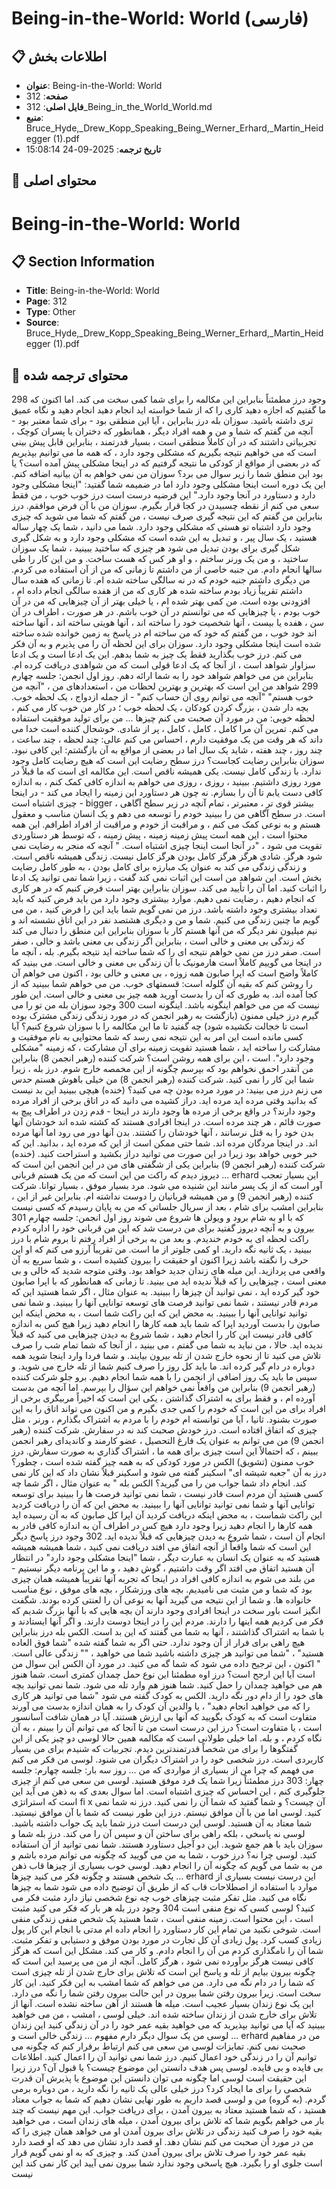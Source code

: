 # Being-in-the-World: World (فارسی)

## 📋 اطلاعات بخش

- **عنوان**: Being-in-the-World: World
- **صفحه**: 312
- **فایل اصلی**: 312_Being_in_the_World_World.md
- **منبع**: Bruce_Hyde,_Drew_Kopp_Speaking_Being_Werner_Erhard,_Martin_Heidegger (1).pdf
- **تاریخ ترجمه**: 2025-09-24 15:08:14

## 📄 محتوای اصلی

# Being-in-the-World: World

## 📋 Section Information

- **Title**: Being-in-the-World: World
- **Page**: 312
- **Type**: Other
- **Source**: Bruce_Hyde,_Drew_Kopp_Speaking_Being_Werner_Erhard,_Martin_Heidegger (1).pdf



## 📄 محتوای ترجمه شده

298
وجود
درز
مطمئناً بنابراین این مکالمه را برای شما کمی سخت می کند. اما اکنون که ما گفتیم که اجازه دهید
کاری را که از شما خواسته اید انجام دهید انجام دهید و نگاه عمیق تری داشته باشید. سوزان
بله درز
بنابراین ، آیا این منطقی بود - برای شما معتبر بود - آنچه من گفتم که شما و من و همه افراد دیگر ،
همانطور که دختران یا پسران کوچک ، تجربیاتی داشتند که در آن کاملاً منطقی است ، بسیار قدرتمند ، بنابراین
قابل پیش بینی است که می خواهیم نتیجه بگیریم که مشکلی وجود دارد ، که همه ما می توانیم بپذیریم
که در بعضی از مواقع از کودکی ما نتیجه گرفتیم که در اینجا مشکلی پیش آمده است؟ یا بود
این منطق شما را زیر سوال می برد؟ سوزان
من نمی خواهم به آن بیانیه اضافه کنم. این یک دوره است اینجا مشکلی وجود دارد اما در
ضمیمه شما گفتید: "اینجا مشکلی وجود دارد و دستاورد در آنجا وجود دارد." این فرضیه
درست است درز
خوب خوب ، من فقط سعی می کنم از نقطه چسبیدن در کجا قرار بگیرم. سوزان
من با آن فرض موافقم. درز
بنابراین من گفتم که این نتیجه گیری صرف نیست ، من گفتم که شما می شوید که چیزی وجود دارد
اشتباه تو هستی که مشکلی وجود دارد. شما می دانید ، شما یک چهار ساله هستید ، یک سال
پیر ، و تبدیل به این شده است که مشکلی وجود دارد و به شکل گیری شکل گیری برای بودن تبدیل می شود
هر چیزی که ساختید ببینید ، شما یک سوزان ساختید ، و من یک ورنر ساختم ، و او هر کس که هست ساخت. و من این کار را طی سالها انجام دادم. من جنبه خاصی از من داشتم تا زمانی که من از آن استفاده می کردم. من دیگری داشتم
جنبه خودم که در نه سالگی ساخته شده ام. تا زمانی که هفده سال داشتم تقریباً زیاد بودم
ساخته شده هر کاری که من از هفده سالگی انجام داده ام ، افزودنی بوده است. من کمی بهتر شده ام ، یا
خیلی بهتر از آن چیزهایی که من در آن خوب بودم ، یا چیزهایی که می توانستم در آن خوب باشم. در هر صورت ، اطراف
در آن سن ، هفده یا بیست ، آنها شخصیت خود را ساخته اند ، آنها هویتی ساخته اند ، آنها ساخته اند
خود خوب ، من گفتم که خود که من ساخته ام در پاسخ به زمین خوانده شده ساخته شده است
اینجا مشکلی وجود دارد. سوزان
برای این لحظه آن را می پذیرم و به آن فکر می کنم. درز
خوب بگذارید فقط یک چیز به شما بدهم. این یک ادعا است و یک ادعا سزاوار شواهد است ،
از آنجا که یک ادعا قولی است که من شواهدی دریافت کرده ام. بنابراین من می خواهم شواهد خود را به شما ارائه دهم. روز اول انجمن: جلسه چهارم
299
شواهد من این است که بهترین و بهترین لحظات من ، استعدادهای من ، "آنچه من خوب هستم"
"آنچه می توانم روی آن حساب کنم" - از جمله ازدواج ، یک لحظه خوب. بچه دار شدن ،
بزرگ کردن کودکان ، یک لحظه خوب ؛ در کار من خوب کار می کنم ، لحظه خوبی: من در مورد آن صحبت می کنم
چیزها ... من برای تولید موفقیت استفاده می کنم. تمرین آن مرا کامل ، کامل ،
کامل ، پر از شادی. خوشحال کننده است خدا می داند که هر وقت من یک موفقیت دارم ، احساس می کنم
عالی: چند لحظه ، چند ساعت ، چند روز ، چند هفته ، شاید
یک سال اما در بعضی از مواقع به آن بازگشتم: این کافی نبود. سوزان
بنابراین رضایت کجاست؟ درز
سطح رضایت این است که هیچ رضایت کامل وجود ندارد. با زندگی کامل نیست. یکی همیشه ناقص است. این مکالمه ای است که ما قبلاً در مورد روزی داشتیم. ببینید ، روزی ،
روزی می خواهم به اندازه کافی کمک کنم ، به اندازه کافی دست یابم تا آن را بسازم. نه چون
هر دستاورد این زمینه را ایجاد می کند - در اینجا چیزی اشتباه است - bigger ، بیشتر
قوی تر ، معتبرتر ، تمام آنچه در زیر سطح آگاهی است. در سطح آگاهی من را ببینید
خودم را توسعه می دهم و یک انسان مناسب و معقول هستم و به نوعی کمک می کنم ،
و مراقبت از خودم و مراقبت از افراد اطرافم. این همه محتوا است ، این همه است
پیش زمینه زمینه ، پیش زمینه ، که توسط هر دستاوردی تقویت می شود ، "در آنجا است
اینجا چیزی اشتباه است. " آنچه که منجر به رضایت نمی شود هرگز.
شادی هرگز هرگز کامل بودن هرگز کامل نیست. زندگی همیشه ناقص است. و زندگی زندگی می کند
به عنوان یک مبارزه برای کامل بودن ، به طور کامل رضایت بخش است. این شواهد من است این اثبات نمی کند
گفت ، زیرا شما نمی توانید یک ادعا را اثبات کنید. اما آن را تأیید می کند. سوزان
بنابراین بهتر است فرض کنیم که در هر کاری که انجام دهیم ، رضایت نمی دهیم. موارد بیشتری وجود دارد من
باید فرض کنید که باید تعداد بیشتری وجود داشته باشد. درز
من نمی گویم شما باید این را فرض کنید ، من می گویم ما چنین زندگی می کنیم. شما و من و دیگری
هشتصد نفر در این اتاق نشسته اند و نیم میلیون نفر دیگر که من آنها هستم
کار با سوزان
بنابراین این منطق را دنبال می کند که زندگی بی معنی و خالی است ، بنابراین اگر زندگی بی معنی باشد
و خالی ، صفر است. صفر درز
من نمی خواهم نتیجه ای را که شما ساخته اید نتیجه بگیرم. بله ، آنچه ما در اینجا می گوییم کاملاً است
هارمونیک با آن زندگی بی معنی و خالی است. می بینید که کاملاً واضح است که
اپرا صابون همه زوزه ، بی معنی و خالی بود ، اکنون می خواهم آن را روشن کنم که
بقیه آن گلوله است: قسمتهای خوب. من می خواهم شما ببینید که از کجا آمده اند. به طوری که آن را بدست آورید
همه چیز بی معنی و خالی است. این طور نیست که من می خواهم اینگونه باشد. اینگونه است 300
وجود
سوزان
بله من تو را می گیرم درز
خیلی ممنون (بازگشت به رهبر انجمن که در مورد زندگی زندگی مشترک بوده است تا خجالت نکشیده شود)
چه گفتید تا ما این مکالمه را با سوزان شروع کنیم؟ آیا کسی مانده است
این امر به این نتیجه نمی رسد که شما محتوایی به نام موفقیت و مشارکت را ساخته اید ، شما هستید
تقویت زمینه برای آن مشارکت ، که زمینه "مشکلی وجود دارد". است ،
این برای همه روشن است؟ شرکت کننده (رهبر انجمن 8)
بنابراین من آنقدر احمق نخواهم بود که بپرسم چگونه از این مخمصه خارج شوم. درز
بله ، زیرا شما این کار را نمی کنید. شرکت کننده (رهبر انجمن 8)
من خیلی باهوش هستم حدس می زنم درز
می بینید: در مورد مرده بودن چه می کنید؟ (خنده)
هیچی ببینید این بد نیست که بدانید وقتی مرده اید مرده اید. دراز کشیده می دانید که در اتاق برخی از افراد مرده وجود دارند؟ در واقع برخی از مرده ها وجود دارند
در اینجا - قدم زدن در اطراف پیچ به صورت قائم ، هر چند مرده است. در اینجا افرادی هستند که کشته شده اند
خودشان آنها بدن خود را به قتل نرسانند ، آنها خودشان را کشتند. بدن آنها دور می رود اما
آنها مرده اند. در اینجا مردگان مرده اند. شما حتی ممکن است از این که مرده اید ، بدانید. این که
خبر خوبی خواهد بود زیرا در این صورت می توانید دراز بکشید و استراحت کنید. (خنده)
شرکت کننده (رهبر انجمن 9)
بنابراین یکی از شگفتی های من در این انجمن این است که دیروز دیدم که راکت من این است که من یک هستم
قربانی ... erhard
این بسیار تعجب آور است که از یک پسر مانند این شنیده می شود. مرد بسیار موفق ، بسیار توانا. شرکت کننده (رهبر انجمن 9)
و من همیشه قربانیان را دوست نداشته ام. بنابراین غیر از این ، بنابراین امشب برای شام ، بعد از سریال
جلساتی که من به پایان رسیدم که کسی نیست که با او به شام ​​برود و ویولن ها شروع می شوند
روز اول انجمن: جلسه چهارم
301
بیرون و به آنچه دیروز گفتید برای من درست شد که این من قربانی خود را اداره کردم
راکت لحظه ای به خودم خندیدم. و بعد من به برخی از افراد رفتم تا بروم
شام با درز
ببینید ، یک ثانیه نگه دارید. او کمی جلوتر از ما است. من تقریباً آرزو می کنم که او این حرف را نگفته باشد زیرا اکنون
او حقیقت را بیرون کشیده است ، و شما سریع به آن واقعی می پردازید. این میله های زندان جدید خواهد بود. وقتی متوجه شدید که خالی و بی معنی است ، چیزهایی را که قبلاً ندیده اید می بینید. تا زمانی که
همانطور که با اپرا صابون خود گیر کرده اید ، نمی توانید آن چیزها را ببینید. به عنوان مثال ، اگر شما هستید
این که مردم قادر نیستند ، شما نمی توانید فرصت های توسعه توانایی آنها را ببینید. و شما نمی توانید
توانایی آنها را ببینید. به محض این که این راکت شما است ، به محض اینکه این صابون را بدست آوردید
اپرا که شما باید همه کارها را انجام دهید زیرا هیچ کس به اندازه کافی قادر نیست
این کار را انجام دهید ، شما شروع به دیدن چیزهایی می کنید که قبلاً ندیده اید. حالا ، من نباید به شما می گفتم ، می بینید ،
از آنجا که شما تمام شب را صرف تلاش می کنید تا از نحوه خارج شدن از تله بیرون بیایند. و شما
فردا وارد اینجا شوید همه دوباره در دام گیر کرده اند. ما باید کل روز را صرف کنیم
شما از تله خارج می شوید. و سپس ما باید یک روز اضافی از انجمن را با همه شما انجام دهیم. برو جلو شرکت کننده (رهبر انجمن 9)
بنابراین من واقعاً نمی خواهم این سؤال را بپرسم. اما آنچه من بدست آورده ام ، و فقط برای به اشتراک گذاشتن ،
یکی این است که اخیراً مربیگری برخی از افراد برای من این است که خودم را کمی جدی بگیرم و من
اکنون می تواند اتاق را به این صورت بشنود. ثانیا ، آیا من توانسته ام خودم را با مردم به اشتراک بگذارم ،
ورنر ، مثل چیزی که اتفاق افتاده است. درز
خودش صحبت کند نه در سفارش. شرکت کننده (رهبر انجمن 9)
من می توانم به عنوان یک فارغ التحصیل ، عضو کارمند و کاندیدای رهبر انجمن ببینم ، که احتمالاً این است
چیزی برای همه ما ، اشتراک گذاری به صورت سفارش. درز
خوب ممنون (تشویق)
الکس
در مورد کودکی که به همه چیز گفته شده است ، چطور؟ درز
به آن "جعبه شیشه ای" اسکینر گفته می شود و اسکینر قبلاً نشان داد که این کار نمی کند. انجام داد
شما جواب من را می گیرید؟ الکس
بله "
به عنوان مثال ، اگر شما چه کسی هستید آن مردم است
قادر نیست ، شما نمی توانید فرصت ها را ببینید
برای توسعه توانایی آنها و شما نمی توانید
توانایی آنها را ببینید. به محض این که آن را دریافت کردید
این راکت شماست ، به محض اینکه دریافت کردید
آن اپرا کل صابون که به آن رسیده اید
همه کارها را انجام دهید زیرا وجود دارد
هیچ کس در اطراف آن به اندازه کافی قادر به انجام آن است ، شما
شروع به دیدن چیزهایی که قبلاً ندیده اید. 302
وجود
درز
پاسخ دیگر این است که شما واقعاً از آنچه اتفاق می افتد دریافت نمی کنید ، شما همیشه همیشه هستید
که به عنوان یک انسان به عبارت دیگر ، شما "اینجا مشکلی وجود دارد" در انتظار آن هستید
اتفاق می افتد اگر وقت داشتیم ، گوش دهید ، و ما این برنامه دیگر نیستیم - من بلند می شوم
به اندازه کافی افراد در اینجا که تجربه آنها تقریباً همیشه همان چیزی بود که شما و من مثبت می نامیدیم. بچه های ورزشکار ، بچه های موفق ، نوع مناسب خانواده ها. و شما از این نتیجه می گیرید
آنها به نوعی آن را لعنتی کرده بودند. شگفت انگیز است باور سخت در اینجا افرادی وجود دارند
آن بچه هایی که با آنها بزرگ شدیم که فکر می کردیم همه اینها را دارند. مردم این را در اینجا دوست دارند. و اگر آنها ایستادند
و با شما به اشتراک گذاشتند ، آنها به شما می گفتند که این بد است. الکس
بله درز
بنابراین هیچ راهی برای فرار از آن وجود ندارد. حتی اگر به شما گفته شده "شما فوق العاده هستید" ، "شما می توانید هر چیزی داشته باشید
شما می خواهید ، "" زندگی عالی است. " اکنون ، این ترجیح داده می شود که شما گه می کنید.
در مورد آن الکس
این سوال من است آیا این ارجح است؟ درز
اوه مطمئنا این نوع حمل چمدان کمتری است. شما هنوز هم می خواهید چمدان را حمل کنید. شما
هنوز هم وارد تله می شود. شما نمی توانید بچه های خود را از دام دور نگه دارید. الکس
به کودک گفته می شود "شما می توانید هر کاری را که می خواهید انجام دهید" ، یا والدین آن کودک را به همان اندازه بدست می آورند
متفاوت است که به کودک بگویید که آنها بی ارزش هستند. آیا در همان شافت آسانسور است ، یا متفاوت است؟ درز
این درست است من تا آنجا که می توانم آن را ببینم ، به آن نگاه کردم ، و بله. اما خیلی طولانی است که مکالمه
همین حالا لوسی
دو چیز یکی از این گفتگوها را برای من شخصاً قدرتمندترین دیدم. تجربیات
که شنیدم برای من بسیار کاربردی است. درز
شخصی خود را در اشتراک دیگران می شنود. لوسی
من فکر می کنم می فهمم که چرا من از بسیاری از مواردی که من ... روز سه بار: جلسه چهارم: جلسه چهار:
303
درز
مطمئناً زیرا شما یک فرد موفق هستید. لوسی
من سعی می کنم از چیزی جلوگیری کنم ، این احساس که چیزی اشتباه است. اما سوال بعدی که
به ذهن می آید این است که استراتژی fi x آن چیست؟ و شما گفتید که شما آن را نمی کنید. درز
نه شما نمی کنید. لوسی
اما من با آن موافق نیستم. درز
این طور نیست که شما با آن موافق نیستید. شما معتاد به آن هستید. لوسی
این درست است درز
شما باید یک جواب داشته باشید. لوسی
نه پاسخی ، بلکه راهی برای ساختن آن و سپس آن را می کند. درز
بله شما و سوزان باید با هم جمع شوید. این دو آجیل دستاورد هستند. شما نمی توانید از آن استفاده کنید. لوسی
چرا نه؟ درز
خوب ، شما به من می گویید که چگونه می توانم مرده باشم و من به شما می گویم که چگونه آن را انجام دهید. لوسی
خوب بسیاری از چیزها قاب ذهن یک شخص هستند و چگونه فکر می کنید چیزها ... erhard
این درست نیست بسیاری از موارد با استفاده از اصطلاحات قاب که از طریق آن توضیح داده می شود
شما به چیزها نگاه می کنید. مثل تفکر مثبت چیزهای خوب چه نوع شخصی نیاز دارد
مثبت فکر می کنید؟ لوسی
کسی که نوع منفی است 304
وجود
درز
بله هر بار که فکر می کنید مثبت است ، این محتوا است. زمینه منفی است ، شما هستید
یک شخص منفی زندگی منفی است. شوخی نکنید من تمام این کار دستاورد را انجام داده ام
مدتی با انجام این کار پول زیادی کسب کرد. پول زیادی آن کل تجارت در مورد بودن
موفق و دستیابی و تفکر مثبت. شما آن را نامگذاری کردم من آن را انجام دادم. و کار می کند. مشکل
این است که هرگز کافی نیست هرگز برآورده نمی شود ، هرگز کامل. آنچه از من می پرسید این است که چگونه بیرون بیایم
از تله و پاسخ این است که تلاش برای خارج شدن از تله چیزی است که شما را در دام نگه می دارد. من می خواهم که شما امشب به این فکر کنید. این کار سخت است. زیرا بیرون رفتن
شما بیرون در این حالت بیرون رفتن شما را نگه می دارد. این یک نوع زندان بسیار عجیب است. میله ها هستند
از آهن ساخته نشده است. آنها از تلاش برای خارج شدن از زندان ساخته شده اند. خیلی لوسی ، امشب ، من
می خواهید ببینید که آیا می توانید بپذیرید که می خواهید بقیه عمر خود را در آن زندگی کنید
این زندان لوسی
من یک سوال دیگر دارم مفهوم ... زندگی خالی است و ... erhard
من در مفاهیم صحبت نمی کنم. تمایزات لوسی
من سعی می کنم ارتباط برقرار کنم که چگونه می توانیم آن را در زندگی خود اعمال کنیم. درز
شما نمی توانید آن را اعمال کنید. اطلاعات بی فایده و بی فایده. لوسی
پس هدف دانستن این موضوع چیست؟ یا قبول آن؟ درز
زیرا این حقیقت است لوسی
اما چگونه می توان دانستن این موضوع یا پذیرش آن قدرت شخصی را برای ما ایجاد کرد؟ درز
خیلی عالی یک ثانیه را نگه دارید ، من دوباره برمی گردم. (به گروه)
من و لوسی قصد داریم به طور نهایی نشان دهیم که شما به جواب معتاد هستید ، که شما هستید
معتاد به بیرون آمدن ، برای دریافت جواب. این مهم نیست که چند بار می خواهم بگویم
شما که تلاش برای بیرون آمدن ، میله های زندان است ، می خواهید بقیه خود را صرف کنید
زندگی در تلاش برای بیرون آمدن او می خواهد همان چیزی را که من در مورد آن صحبت می کنم نشان دهد. او قصد دارد
نشان می دهد که او قصد دارد بقیه عمر خود را صرف تلاش برای بیرون آمدن کند. و چیزی که به او نمی گویم
قرار است جلوی او را بگیرد. هیچ پاسخی وجود ندارد شما بیرون نمی آیید این کار نمی کند این نیست